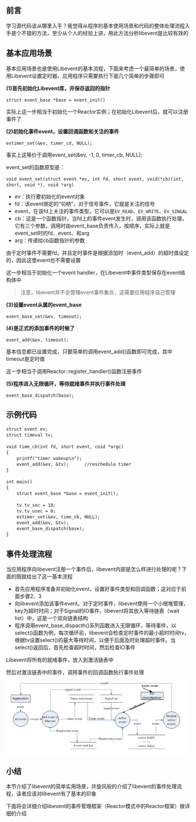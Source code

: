 ## 前言

学习源代码该从哪里入手？我觉得从程序的基本使用场景和代码的整体处理流程入手是个不错的方法，至少从个人的经验上讲，用此方法分析libevent是比较有效的

## 基本应用场景

基本应用场景也是使用Libevent的基本流程，下面来考虑一个最简单的场景，使用Libevent设置定时器，应用程序只需要执行下面几个简单的步骤即可

**(1)首先初始化Libevent库，并保存返回的指针**

```
struct event_base *base = event_init()
```

实际上这一步相当于初始化一个Reactor实例；在初始化Libevent后，就可以注册事件了

**(2)初始化事件event，设置回调函数和关注的事件**

```
evtimer_set(&ev, timer_cd, NULL);
```

事实上这等价于调用event_set(&ev, -1, 0, timer_cb, NULL);

event_set的函数原型是：

```
void event_set(struct event *ev, int fd, short event, void(*cb)(int, short, void *), void *arg)
```

* ev：执行要初始化的event对象
* fd：该event绑定的“句柄”，对于信号事件，它就是关注的信号
* event，在该fd上关注的事件类型，它可以是`EV_READ`、`EV_WRITE`、`EV_SINGAL`
* cb：这是一个函数指针，当fd上的事件event发生时，调用该函数执行处理，它有三个参数，调用时由event\_base负责传入，按顺序，实际上就是event\_set时的fd、event、和arg
* arg：传递给cb函数指针的参数

由于定时事件不需要fd，并且定时事件是根据添加时（event\_add）的超时值设定的，因此这里event也不需要设置

这一步相当于初始化一个event handler，在Libevent中事件类型保存在event结构体中

>注意，libevent并不会管理event事件集合，这需要应用程序自己管理

**(3)设置event从属的event\_base**

```
event_base_set(&ev, timeout);
```

**(4)是正式的添加事件的时候了**

```
event_add(&ev, timeout);
```

基本信息都已设置完成，只要简单的调用event\_add()函数即可完成，其中timeout是定时值

这一步相当于调用Reactor::register_handler()函数注册事件

**(5)程序进入无限循环，等待就绪事件并执行事件处理**

```
event_base_dispatch(base);
```

## 示例代码

```
struct event ev;
struct timeval tv;

void time_cb(int fd, short event, coid *argc)
{
    printf("timer wakeup\n");
    event_add(&ev, &tv);      //reschedule timer
}

int main()
{
    struct event_base *base = event_init();

    tv.tv_sec = 10;
    tv.tv_usec = 0;
    evtimer_set(&ev, time_cb, NULL);
    event_add(&ev, &tv);
    event_base_dispatch(base);
}
```

## 事件处理流程

当应用程序向libevent注册一个事件后，libevent内部是怎么样进行处理的呢？下面的图就给出了这一基本流程

* 首先应用程序准备并初始化event，设置好事件类型和回调函数；这对应于前面步骤2、3
* 向libevent添加该事件event。对于定时事件，libevent使用一个小根堆管理，key为超时时间；对于Signal的IO事件，libevent将其放入等待链表（wait list）中，这是一个双向链表结构
* 程序调用event\_base\_dispacth()系列函数进入无限循环，等待事件，以select()函数为例，每次循环前，libevent会检查定时事件的最小超时时间tv，根据tv设置select()的最大等待时间，以便于后面及时处理超时事件。当select()返回后，首先检查超时时间，然后检查IO事件

Libevent将所有的就绪事件，放入到激活链表中

然后对激活链表中的事件，调用事件的回调函数执行事件处理

![image](./image/02-01.png)

## 小结

本节介绍了libevent的简单实用场景，并旋风般的介绍了libevent的事件处理流程，读者应该对libevent有了基本的印象

下面将会详细介绍libevent的事件管理框架（Reactor模式中的Reactor框架）做详细的介绍
